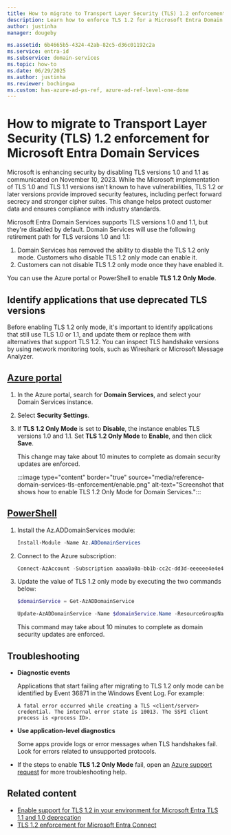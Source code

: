 ```yaml
---
title: How to migrate to Transport Layer Security (TLS) 1.2 enforcement for Microsoft Entra Domain Services | Microsoft Learn
description: Learn how to enforce TLS 1.2 for a Microsoft Entra Domain Services managed domain.
author: justinha
manager: dougeby

ms.assetid: 6b4665b5-4324-42ab-82c5-d36c01192c2a
ms.service: entra-id
ms.subservice: domain-services
ms.topic: how-to
ms.date: 06/29/2025
ms.author: justinha
ms.reviewer: bochingwa
ms.custom: has-azure-ad-ps-ref, azure-ad-ref-level-one-done
---
```

# How to migrate to Transport Layer Security (TLS) 1.2 enforcement for Microsoft Entra Domain Services

Microsoft is enhancing security by disabling TLS versions 1.0 and 1.1 as communicated on November 10, 2023. While the Microsoft implementation of TLS 1.0 and TLS 1.1 versions isn't known to have vulnerabilities, TLS 1.2 or later versions provide improved security features, including perfect forward secrecy and stronger cipher suites. This change helps protect customer data and ensures compliance with industry standards.

Microsoft Entra Domain Services supports TLS versions 1.0 and 1.1, but they're disabled by default.
Domain Services will use the following retirement path for TLS versions 1.0 and 1.1:

1. Domain Services has removed the ability to disable the TLS 1.2 only mode. Customers who disable TLS 1.2 only mode can enable it. 
1. Customers can not disable TLS 1.2 only mode once they have enabled it. 


You can use the Azure portal or PowerShell to enable **TLS 1.2 Only Mode**.


## Identify applications that use deprecated TLS versions

Before enabling TLS 1.2 only mode, it's important to identify applications that still use TLS 1.0 or 1.1, and update them or replace them with alternatives that support TLS 1.2. You can
inspect TLS handshake versions by using network monitoring tools, such as Wireshark or Microsoft Message Analyzer.



## [**Azure portal**](#tab/portal)



1. In the Azure portal, search for **Domain Services**, and select your Domain Services instance. 
1. Select **Security Settings**.
1. If **TLS 1.2 Only Mode** is set to **Disable**, the instance enables TLS versions 1.0 and 1.1. Set **TLS 1.2 Only Mode** to **Enable**, and then click **Save**.

   This change may take about 10 minutes to complete as domain security updates are enforced.

   :::image type="content" border="true" source="media/reference-domain-services-tls-enforcement/enable.png" alt-text="Screenshot that shows how to enable TLS 1.2 Only Mode for Domain Services.":::



## [**PowerShell**](#tab/powershell)


1. Install the Az.ADDomainServices module:

   ```powershell
   Install-Module -Name Az.ADDomainServices
   ```

1. Connect to the Azure subscription:

   ```powershell
   Connect-AzAccount -Subscription aaaa0a0a-bb1b-cc2c-dd3d-eeeeee4e4e4e
   ```

1. Update the value of TLS 1.2 only mode by executing the two commands below:

   ```powershell
   $domainService = Get-AzADDomainService
   ```
   ```powershell
   Update-AzADDomainService -Name $domainService.Name -ResourceGroupName $domainService.ResourceGroupName -DomainSecuritySettingTlsV1 Disabled
   ```

   This command may take about 10 minutes to complete as domain security updates are enforced.

## Troubleshooting

- **Diagnostic events**

  Applications that start failing after migrating to TLS 1.2 only mode can be identified by Event 36871 in the Windows Event Log. For example:

  `A fatal error occurred while creating a TLS <client/server> credential. The internal error state is 10013. The SSPI client process is <process ID>.`

- **Use application-level diagnostics**

  Some apps provide logs or error messages when TLS handshakes fail. Look for errors related to unsupported protocols.

- If the steps to enable **TLS 1.2 Only Mode** fail, open an [Azure support request](/entra/fundamentals/how-to-get-support) for more troubleshooting help. 


## Related content

- [Enable support for TLS 1.2 in your environment for Microsoft Entra TLS 1.1 and 1.0 deprecation](/troubleshoot/entra/entra-id/ad-dmn-services/enable-support-tls-environment)
- [TLS 1.2 enforcement for Microsoft Entra Connect](/entra/identity/hybrid/connect/reference-connect-tls-enforcement)

